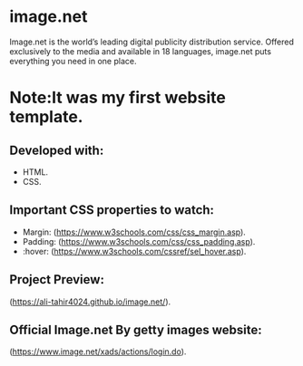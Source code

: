 # image.net

Image.net is the world’s leading digital publicity distribution service. Offered exclusively to the media and available in 18 languages, image.net puts everything you need in one place.

# Note:It was my first website template.

## Developed with:

* HTML.
* CSS.

## Important CSS properties to watch:

* Margin: (https://www.w3schools.com/css/css_margin.asp).
* Padding: (https://www.w3schools.com/css/css_padding.asp).
* :hover: (https://www.w3schools.com/cssref/sel_hover.asp).

## Project Preview:

(https://ali-tahir4024.github.io/image.net/).

## Official Image.net By getty images website:

(https://www.image.net/xads/actions/login.do).
